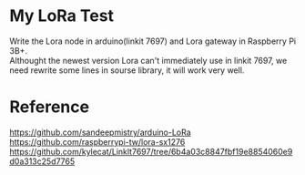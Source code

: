 # My LoRa Test
Write the Lora node in arduino(linkit 7697) and Lora gateway in Raspberry Pi 3B+.  
Althought the newest version Lora can't immediately use in linkit 7697, we need rewrite some lines in sourse library, it will work very well.  

# Reference
https://github.com/sandeepmistry/arduino-LoRa  
https://github.com/raspberrypi-tw/lora-sx1276  
https://github.com/kylecat/Linklt7697/tree/6b4a03c8847fbf19e8854060e9d0a313c25d7765  
